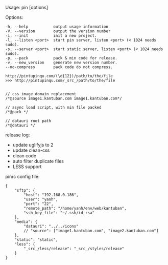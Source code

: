   Usage: pin [options]

  Options:

    -h, --help           output usage information
    -V, --version        output the version number
    -i, --init           init a new project.
    -l, --listen <port>  start pin server, listen <port> (< 1024 needs sudo).
    -s, --server <port>  start static server, listen <port> (< 1024 needs sudo).
    -p, --pack           pack & min code for release.
    -v, --new_version    generate new version number.
    --no-compress        pack code do not compress.

    http://pintupinqu.com/(\d{12})/path/to/the/file
    >>> http://pintupinqu.com/_src_/path/to/the/file


    // css image domain replacement
    /*@source image1.kantuban.com image1.kantuban.com*/

    // async load script, with min file packed
    /*@pack */

    // datauri root path
    /*@datauri */



release log:

* update uglifyjs to 2
* update clean-css
* clean code
* auto filter duplicate files
* LESS support


pinrc config file:

    {
        "sftp": {
            "host": "192.168.0.186",
            "user": "yanh",
            "port": "22",
            "remote_path": "/home/yanh/env/web/kantuban",
            "ssh_key_file": "~/.ssh/id_rsa"
        },
        "media": {
            "datauri": "../../icons"
            // "source": ["image1.kantuban.com", "image2.kantuban.com"]
        },
        "static": "static",
        "less": {
            "_src_/less/release": "_src_/styles/release"
        }
    }
